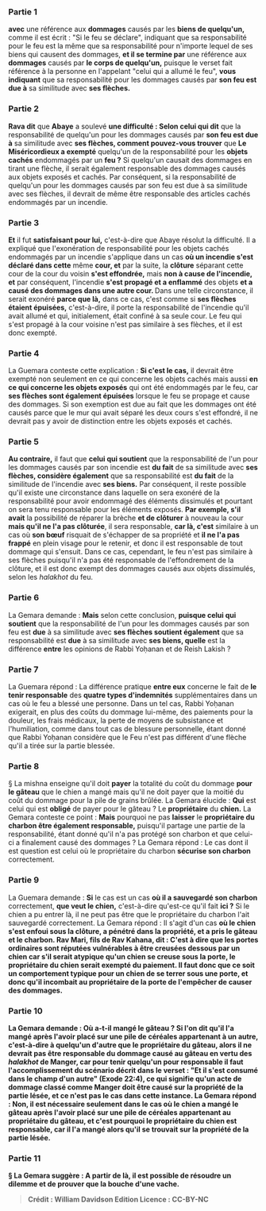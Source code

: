 
### Partie 1
<b>avec</b> une référence aux <b>dommages</b> causés par les <b>biens de quelqu'un,</b> comme il est écrit : "Si le feu se déclare", indiquant que sa responsabilité pour le feu est la même que sa responsabilité pour n'importe lequel de ses biens qui causent des dommages, <b>et il se termine par</b> une référence aux <b>dommages</b> causés par <b>le corps de quelqu'un,</b> puisque le verset fait référence à la personne en l'appelant "celui qui a allumé le feu", <b>vous indiquant</b> que sa responsabilité pour les dommages causés par <b>son feu est due à</b> sa similitude avec <b>ses flèches. </b>

### Partie 2
<b>Rava dit</b> que <b>Abaye</b> a soulevé <b>une difficulté : Selon celui qui dit</b> que la responsabilité de quelqu'un pour les dommages causés par <b>son feu est due à</b> sa similitude avec <b>ses flèches, comment pouvez-vous trouver</b> que <b>Le Miséricordieux a exempté</b> quelqu'un de la responsabilité pour les <b>objets cachés</b> endommagés par un <b>feu ?</b> Si quelqu'un causait des dommages en tirant une flèche, il serait également responsable des dommages causés aux objets exposés et cachés. Par conséquent, si la responsabilité de quelqu'un pour les dommages causés par son feu est due à sa similitude avec ses flèches, il devrait de même être responsable des articles cachés endommagés par un incendie.

### Partie 3
<b>Et</b> il fut <b>satisfaisant pour lui,</b> c'est-à-dire que Abaye résolut la difficulté. Il a expliqué que l'exonération de responsabilité pour les objets cachés endommagés par un incendie s'applique dans un cas <b>où un incendie s'est déclaré dans cette</b> même <b>cour, et</b> par la suite, la <b>clôture</b> séparant cette cour de la cour du voisin <b>s'est effondrée,</b> mais <b>non à cause de l'incendie, et</b> par conséquent, l'incendie <b>s'est propagé et a enflammé</b> des objets <b>et a causé des dommages dans une autre cour. </b> Dans une telle circonstance, il serait exonéré <b>parce que là,</b> dans ce cas, c'est comme si <b>ses flèches étaient épuisées,</b> c'est-à-dire, il porte la responsabilité de l'incendie qu'il avait allumé et qui, initialement, était confiné à sa seule cour. Le feu qui s'est propagé à la cour voisine n'est pas similaire à ses flèches, et il est donc exempté.

### Partie 4
La Guemara conteste cette explication : <b>Si c'est le cas,</b> il devrait être exempté non seulement en ce qui concerne les objets cachés mais aussi <b>en ce qui concerne les objets exposés</b> qui ont été endommagés par le feu, car <b>ses flèches sont également épuisées</b> lorsque le feu se propage et cause des dommages. Si son exemption est due au fait que les dommages ont été causés parce que le mur qui avait séparé les deux cours s'est effondré, il ne devrait pas y avoir de distinction entre les objets exposés et cachés.

### Partie 5
<b>Au contraire,</b> il faut que <b>celui qui soutient</b> que la responsabilité de l'un pour les dommages causés par son incendie est <b>du fait</b> de sa similitude avec <b>ses flèches, considère également</b> que sa responsabilité est <b>du fait</b> de la similitude de l'incendie avec <b>ses biens.</b> Par conséquent, il reste possible qu'il existe une circonstance dans laquelle on sera exonéré de la responsabilité pour avoir endommagé des éléments dissimulés et pourtant on sera tenu responsable pour les éléments exposés. <b>Par exemple, s'il avait</b> la possibilité de réparer la brèche <b>et de clôturer</b> à nouveau la cour <b>mais qu'il ne l'a pas clôturée</b>, il sera responsable, <b>car là, c'est</b> similaire à un cas où <b>son bœuf</b> risquait de s'échapper de sa propriété et <b>il ne l'a pas frappé</b> en plein visage</b> pour le retenir, et donc il est responsable de tout dommage qui s'ensuit. Dans ce cas, cependant, le feu n'est pas similaire à ses flèches puisqu'il n'a pas été responsable de l'effondrement de la clôture, et il est donc exempt des dommages causés aux objets dissimulés, selon les <i>halakhot</i> du feu.

### Partie 6
La Gemara demande : <b>Mais</b> selon cette conclusion, <b>puisque celui qui soutient</b> que la responsabilité de l'un pour les dommages causés par son feu est <b>due</b> à sa similitude avec <b>ses flèches soutient également</b> que sa responsabilité est <b>due</b> à sa similitude avec <b>ses biens, quelle</b> est la différence <b>entre</b> les opinions de Rabbi Yoḥanan et de Reish Lakish ?

### Partie 7
La Guemara répond : La différence pratique <b>entre eux</b> concerne le fait de <b>le tenir responsable</b> des <b>quatre types d'indemnités</b> supplémentaires dans un cas où le feu a blessé une personne. Dans un tel cas, Rabbi Yoḥanan exigerait, en plus des coûts du dommage lui-même, des paiements pour la douleur, les frais médicaux, la perte de moyens de subsistance et l'humiliation, comme dans tout cas de blessure personnelle, étant donné que Rabbi Yoḥanan considère que le Feu n'est pas différent d'une flèche qu'il a tirée sur la partie blessée.

### Partie 8
§ La mishna enseigne qu'il doit <b>payer</b> la totalité du coût du dommage <b>pour le gâteau</b> que le chien a mangé mais qu'il ne doit payer que la moitié du coût du dommage pour la pile de grains brûlée. La Gemara élucide : <b>Qui</b> est celui qui est <b>obligé</b> de payer pour le gâteau ? Le <b>propriétaire</b> du <b>chien.</b> La Gemara conteste ce point : <b>Mais</b> pourquoi ne pas <b>laisser</b> le <b>propriétaire du</b> <b>charbon être également responsable,</b> puisqu'il partage une partie de la responsabilité, étant donné qu'il n'a pas protégé son charbon et que celui-ci a finalement causé des dommages ? La Gemara répond : Le cas dont il est question est celui où le propriétaire du charbon <b>sécurise son charbon</b> correctement.

### Partie 9
La Guemara demande : <b>Si</b> le cas est un cas <b>où il a sauvegardé son charbon</b> correctement, <b>que veut le chien,</b> c'est-à-dire qu'est-ce qu'il fait <b>ici ?</b> Si le chien a pu entrer là, il ne peut pas être que le propriétaire du charbon l'ait sauvegardé correctement. La Gemara répond : Il s'agit d'un cas <b>où le chien <b>s'est enfoui</b> sous la clôture, a pénétré dans la propriété, et a pris le gâteau et le charbon. <b>Rav Mari, fils de Rav Kahana, dit : C'est à dire</b> que les <b>portes ordinaires sont</b> réputées <b>vulnérables à être creusées</b> dessous <b>par un chien</b> car s'il serait atypique qu'un chien se creuse sous la porte, le propriétaire du chien serait exempté du paiement. Il faut donc que ce soit un comportement typique pour un chien de se terrer sous une porte, et donc qu'il incombait au propriétaire de la porte de l'empêcher de causer des dommages.

### Partie 10
La Gemara demande : <b>Où a-t-il mangé</b> le gâteau ? <b>Si l'on dit qu'il l'a mangé</b> après l'avoir placé <b>sur une pile</b> de céréales <b>appartenant à un autre,</b> c'est-à-dire à quelqu'un d'autre que le propriétaire du gâteau, alors il ne devrait pas être responsable du dommage causé au gâteau en vertu des <i>halakhot</i> de Manger, <b>car</b> pour tenir quelqu'un pour responsable <b>il faut</b> l'accomplissement du scénario décrit dans le verset : <b>"Et il s'est consumé dans le champ d'un autre"</b> (Exode 22:4), ce qui signifie qu'un acte de dommage classé comme Manger doit être causé sur la propriété de la partie lésée, <b>et ce n'est pas</b> le cas dans cette instance. La Gemara répond : <b>Non,</b> il est <b>nécessaire</b> seulement dans le cas <b>où</b> le chien <b>a mangé</b> le gâteau après l'avoir placé <b>sur une pile</b> de céréales appartenant <b>au propriétaire du gâteau,</b> et c'est pourquoi le propriétaire du chien est responsable, car il l'a mangé alors qu'il se trouvait sur la propriété de la partie lésée.

### Partie 11
§ La Gemara suggère : A partir de là, il est possible de <b>résoudre</b> un dilemme et de prouver <b>que</b> la <b>bouche d'une vache</b>.

>Crédit : William Davidson Edition
>Licence : CC-BY-NC
